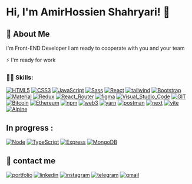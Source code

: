 <!-- @format -->

# Hi, I'm AmirHossien Shahryari! 👋

## 🚀 About Me

i'm Front-END Developer 
I am ready to cooperate with you and your team

⚡️ I'm ready for work

### 👨‍💻 Skills:

[![HTML5](https://img.shields.io/badge/HTML5-E34F26?style=for-the-badge&logo=html5&logoColor=white)]() [![CSS3](https://img.shields.io/badge/CSS3-1572B6?style=for-the-badge&logo=css3&logoColor=white)]() [![JavaScript](https://img.shields.io/badge/JavaScript-F7DF1E?style=for-the-badge&logo=javascript&logoColor=black)]() [![Sass](https://img.shields.io/badge/Sass-CC6699?style=for-the-badge&logo=sass&logoColor=white)]() [![React](https://img.shields.io/badge/React-20232A?style=for-the-badge&logo=react&logoColor=61DAFB)]() [![tailwind](https://img.shields.io/badge/Tailwind_CSS-38B2AC?style=for-the-badge&logo=tailwind-css&logoColor=white)]() [![Bootstrap](https://img.shields.io/badge/Bootstrap-563D7C?style=for-the-badge&logo=bootstrap&logoColor=white)]() [![Material](https://img.shields.io/badge/Material--UI-0081CB?style=for-the-badge&logo=material-ui&logoColor=white)]() [![Redux](https://img.shields.io/badge/Redux-593D88?style=for-the-badge&logo=redux&logoColor=white)]() [![React_Router](https://img.shields.io/badge/React_Router-CA4245?style=for-the-badge&logo=react-router&logoColor=white)]() [![figma](https://img.shields.io/badge/Figma-F24E1E?style=for-the-badge&logo=figma&logoColor=white)]()  [![Visual_Studio_Code](https://img.shields.io/badge/VSCode-0078D4?style=for-the-badge&logo=visual%20studio%20code&logoColor=white)]() [![GIT](https://img.shields.io/badge/GIT-E44C30?style=for-the-badge&logo=git&logoColor=white)]()  [![Bitcoin](https://img.shields.io/badge/Bitcoin-000000?style=for-the-badge&logo=bitcoin&logoColor=white)]() [![Ethereum](https://img.shields.io/badge/Ethereum-3C3C3D?style=for-the-badge&logo=Ethereum&logoColor=white)]()  [![npm](https://img.shields.io/badge/npm-CB3837?style=for-the-badge&logo=npm&logoColor=white)]() [![web3](https://img.shields.io/badge/web3.js-F16822?style=for-the-badge&logo=web3.js&logoColor=white)]() [![yarn](https://img.shields.io/badge/Yarn-2C8EBB?style=for-the-badge&logo=yarn&logoColor=white)]() [![postman](https://img.shields.io/badge/Postman-FF6C37?style=for-the-badge&logo=Postman&logoColor=white)]() [![next](https://img.shields.io/badge/next.js-000000?style=for-the-badge&logo=nextdotjs&logoColor=white)]() [![vite](https://img.shields.io/badge/Vite-B73BFE?style=for-the-badge&logo=vite&logoColor=FFD62E)]() [![Alpine](https://img.shields.io/badge/Alpine%20JS-8BC0D0?style=for-the-badge&logo=alpinedotjs&logoColor=black)]()

## In progress :
 [![Node](https://img.shields.io/badge/Node.js-43853D?style=for-the-badge&logo=node.js&logoColor=white)]() [![TypeScript](https://img.shields.io/badge/TypeScript-007ACC?style=for-the-badge&logo=typescript&logoColor=white)]() [![Express](https://img.shields.io/badge/Express.js-404D59?style=for-the-badge)]() [![MongoDB](https://img.shields.io/badge/MongoDB-4EA94B?style=for-the-badge&logo=mongodb&logoColor=white)]()

## 🔗 contact me
[![portfolio](https://img.shields.io/badge/my_portfolio-000?style=for-the-badge&logo=ko-fi&logoColor=white)]() [![linkedin](https://img.shields.io/badge/linkedin-0A66C2?style=for-the-badge&logo=linkedin&logoColor=white)](https://www.linkedin.com/) [![instagram](https://img.shields.io/badge/Instagram-E4405F?style=for-the-badge&logo=instagram&logoColor=white)](https://instagram.com/amir1th?igshid=ZDdkNTZiNTM=) [![telegram](https://camo.githubusercontent.com/1b6df2db93f1f33361bb61a11c7f546ba5b3e3a70b3ee9d941671362b8826887/68747470733a2f2f696d672e736869656c64732e696f2f62616467652f54656c656772616d2d3232394544393f6c6f676f3d54656c656772616d266c6f676f436f6c6f723d7768697465267374796c653d666f722d7468652d6261646765)](https://t.me/GALENTBOY) [![gmail](https://camo.githubusercontent.com/d48d22850defab26cc0a95b6b8a9e46be6bacfd56cf4be02b4e41d9a1ab4159e/68747470733a2f2f696d672e736869656c64732e696f2f62616467652f476d61696c2d4541343333353f6c6f676f3d476d61696c266c6f676f436f6c6f723d7768697465267374796c653d666f722d7468652d6261646765)](mailto:amir.woas@gmail.com)
